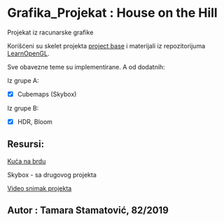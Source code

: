 # Grafika_Projekat : House on the Hill

Projekat iz racunarske grafike

Korišćeni su skelet projekta [project base](https://github.com/matf-racunarska-grafika/project_base) i materijali iz repozitorijuma [LearnOpenGL](https://github.com/matf-racunarska-grafika/LearnOpenGL.git).

Sve obavezne teme su implementirane.
A od dodatnih:

Iz grupe A:
- [x] Cubemaps (Skybox)

Iz grupe B:
- [x] HDR, Bloom


## Resursi:
[Kuća na brdu](https://rigmodels.com/model.php?view=Mountain_House-3d-model__A54GBYEII07GV8OC2EIX7M6TW&searchkeyword=hill&manualsearch=1)

Skybox - sa drugovog projekta

[Video snimak projekta](https://youtu.be/w6IPoL89sbM)

## Autor : Tamara Stamatović, 82/2019
